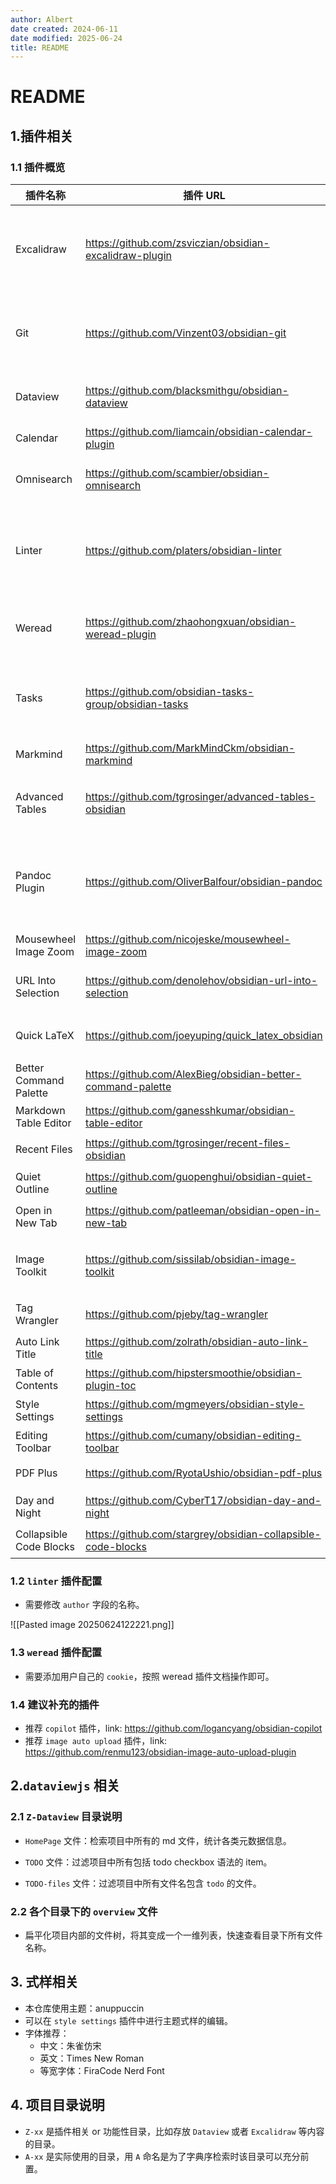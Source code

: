 ```yaml
---
author: Albert
date created: 2024-06-11
date modified: 2025-06-24
title: README
---
```


# README

## 1.插件相关

### 1.1 插件概览

| 插件名称                | 插件 URL                                                     | 插件说明                                                |
| ----------------------- | ------------------------------------------------------------ | ------------------------------------------------------- |
| Excalidraw              | https://github.com/zsviczian/obsidian-excalidraw-plugin      | 在 Obsidian 中编辑和查看 Excalidraw 绘图                |
| Git                     | https://github.com/Vinzent03/obsidian-git                    | 集成 Git 版本控制，支持自动备份和其他高级功能           |
| Dataview                | https://github.com/blacksmithgu/obsidian-dataview            | 为数据爱好者提供复杂的数据视图                          |
| Calendar                | https://github.com/liamcain/obsidian-calendar-plugin         | 日记的日历视图                                          |
| Omnisearch              | https://github.com/scambier/obsidian-omnisearch              | 一个简单易用的搜索引擎                                  |
| Linter                  | https://github.com/platers/obsidian-linter                   | 格式化和美化笔记，支持 YAML、标题、间距、数学块等格式化 |
| Weread                  | https://github.com/zhaohongxuan/obsidian-weread-plugin       | 腾讯微信读书的 Obsidian 插件                            |
| Tasks                   | https://github.com/obsidian-tasks-group/obsidian-tasks       | 跨库追踪任务，支持截止日期、重复任务、完成日期等        |
| Markmind                | https://github.com/MarkMindCkm/obsidian-markmind             | 思维导图和大纲工具                                      |
| Advanced Tables         | https://github.com/tgrosinger/advanced-tables-obsidian       | 改进的表格导航、格式化、操作和公式功能                  |
| Pandoc Plugin           | https://github.com/OliverBalfour/obsidian-pandoc             | Pandoc 导出插件，支持导出为 DOCX、ePub 和 PDF 格式      |
| Mousewheel Image Zoom   | https://github.com/nicojeske/mousewheel-image-zoom           | 使用鼠标滚轮缩放图片                                    |
| URL Into Selection      | https://github.com/denolehov/obsidian-url-into-selection     | 将 URL 转换为选中文本的链接                             |
| Quick LaTeX             | https://github.com/joeyuping/quick_latex_obsidian            | 快速输入 LaTeX 数学公式                                 |
| Better Command Palette  | https://github.com/AlexBieg/obsidian-better-command-palette  | 改进的命令面板                                          |
| Markdown Table Editor   | https://github.com/ganesshkumar/obsidian-table-editor        | Markdown 表格编辑器                                     |
| Recent Files            | https://github.com/tgrosinger/recent-files-obsidian          | 显示最近打开的文件                                      |
| Quiet Outline           | https://github.com/guopenghui/obsidian-quiet-outline         | 安静的大纲视图                                          |
| Open in New Tab         | https://github.com/patleeman/obsidian-open-in-new-tab        | 在新标签页中打开文件                                    |
| Image Toolkit           | https://github.com/sissilab/obsidian-image-toolkit           | 图片工具包，提供图片查看和编辑功能                      |
| Tag Wrangler            | https://github.com/pjeby/tag-wrangler                        | 标签管理工具                                            |
| Auto Link Title         | https://github.com/zolrath/obsidian-auto-link-title          | 自动获取链接标题                                        |
| Table of Contents       | https://github.com/hipstersmoothie/obsidian-plugin-toc       | 生成目录                                                |
| Style Settings          | https://github.com/mgmeyers/obsidian-style-settings          | 样式设置插件                                            |
| Editing Toolbar         | https://github.com/cumany/obsidian-editing-toolbar           | 编辑工具栏                                              |
| PDF Plus                | https://github.com/RyotaUshio/obsidian-pdf-plus              | 增强的 PDF 功能                                         |
| Day and Night           | https://github.com/CyberT17/obsidian-day-and-night           | 日夜主题切换                                            |
| Collapsible Code Blocks | https://github.com/stargrey/obsidian-collapsible-code-blocks | 可折叠代码块                                            |

### 1.2 `linter` 插件配置

- 需要修改 `author` 字段的名称。

![[Pasted image 20250624122221.png]]

### 1.3 `weread` 插件配置

- 需要添加用户自己的 `cookie`，按照 weread 插件文档操作即可。

### 1.4 建议补充的插件

- 推荐 `copilot` 插件，link: https://github.com/logancyang/obsidian-copilot
- 推荐 `image auto upload` 插件，link: https://github.com/renmu123/obsidian-image-auto-upload-plugin

## 2.`dataviewjs` 相关

### 2.1 `Z-Dataview` 目录说明

- `HomePage` 文件：检索项目中所有的 md 文件，统计各类元数据信息。

- `TODO` 文件：过滤项目中所有包括 todo checkbox 语法的 item。

- `TODO-files` 文件：过滤项目中所有文件名包含 `todo` 的文件。

### 2.2 各个目录下的 `overview` 文件

- 扁平化项目内部的文件树，将其变成一个一维列表，快速查看目录下所有文件名称。


## 3. 式样相关

- 本仓库使用主题：anuppuccin
- 可以在 `style settings` 插件中进行主题式样的编辑。
- 字体推荐：
  - 中文：朱雀仿宋
  - 英文：Times New Roman
  - 等宽字体：FiraCode Nerd Font

## 4. 项目目录说明

- `Z-xx` 是插件相关 or 功能性目录，比如存放 `Dataview` 或者 `Excalidraw` 等内容的目录。
- `A-xx` 是实际使用的目录，用 `A` 命名是为了字典序检索时该目录可以充分前置。